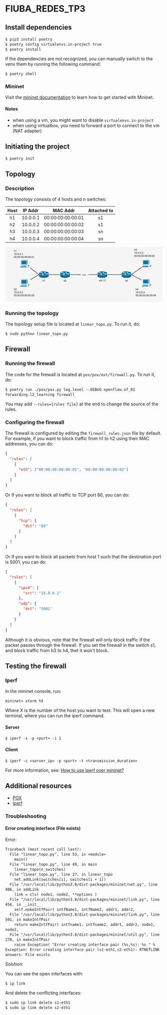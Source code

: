 # FIUBA_REDES_TP3

## Install dependencies

```console
$ pip3 install poetry
$ poetry config virtualenvs.in-project true
$ poetry install
```

If the dependencies are not recognized, you can manually switch to the venv them by running the following command:

```console
$ poetry shell
```

### Mininet

Visit the [mininet documentation](http://mininet.org/download/) to learn how to get started with Mininet.

#### Notes

- when using a vm, you might want to disable `virtualenvs.in-project`
- when using virtualbox, you need to forward a port to connect to the vm (NAT adapter)

## Initiating the project

```console
$ poetry init
```

## Topology

### Description

The topology consists of _4_ hosts and _n_ switches:

| Host | IP Addr  |     MAC Addr      | Attached to |
| :--: | :------: | :---------------: | :---------: |
|  h1  | 10.0.0.1 | 00:00:00:00:00:01 |     s1      |
|  h2  | 10.0.0.2 | 00:00:00:00:00:02 |     s1      |
|  h3  | 10.0.0.3 | 00:00:00:00:00:03 |     sn      |
|  h4  | 10.0.0.4 | 00:00:00:00:00:04 |     sn      |

![topology](resources/topology.png)

### Running the topology

The topology setup file is located at `linear_topo.py`. To run it, do:

```console
$ sudo python linear_topo.py
```

## Firewall

### Running the firewall

The code for the firewall is located at `pox/pox/ext/firewall.py`.
To run it, do:

```console
$ poetry run ./pox/pox.py log.level --DEBUG openflow.of_01 forwarding.l2_learning firewall
```

You may add `--rules={rules file}` at the end to change the source of the rules.

### Configuring the firewall

The firewall is configured by editing the `firewall_rules.json` file by default.
For example, if you want to block traffic from h1 to h2 using their
MAC addresses, you can do:

```json
{
  "rules": [
    {
      "eth": ["00:00:00:00:00:01", "00:00:00:00:00:02"]
    }
  ]
}
```

Or if you want to block all traffic to TCP port 80, you can do:

```json
{
  "rules": [
    {
      "tcp": {
        "dst": "80"
      }
    }
  ]
}
```

Or if you want to block all packets from host 1 such that the destination
port is 5001, you can do:

```json
{
  "rules": [
    {
      "ipv4": {
        "src": "10.0.0.1"
      },
      "udp": {
        "dst": "5001"
      }
    }
  ]
}
```

Although it is obvious, note that the firewall will only block traffic
if the packet passes through the firewall. If you set the firewall in
the switch s1, and block traffic from h3 to h4, thet it won't block.

## Testing the firewall

### Iperf

In the mininet console, run:

```console
mininet> xterm hX
```

Where X is the number of the host you want to test. This will open a
new terminal, where you can run the iperf command.

#### Server

```console
$ iperf -s -p <port> -i 1
```

#### Client

```console
$ iperf -c <server_ip> -p <port> -t <transmission_duration>
```

For more information, see: [How to use iperf over mininet?](http://csie.nqu.edu.tw/smallko/sdn/iperf_mininet.htm)

## Additional resources

- [POX](https://noxrepo.github.io/pox-doc/html/)
- [Iperf](https://iperf.fr/)

### Troubleshooting

#### Error creating interface (File exists)

Error:

```
Traceback (most recent call last):
  File "linear_topo.py", line 53, in <module>
    main()
  File "linear_topo.py", line 49, in main
    linear_topo(n_switches)
  File "linear_topo.py", line 27, in linear_topo
    net.addLink(switches[i], switches[i + 1])
  File "/usr/local/lib/python3.8/dist-packages/mininet/net.py", line 406, in addLink
    link = cls( node1, node2, **options )
  File "/usr/local/lib/python3.8/dist-packages/mininet/link.py", line 456, in __init__
    self.makeIntfPair( intfName1, intfName2, addr1, addr2,
  File "/usr/local/lib/python3.8/dist-packages/mininet/link.py", line 501, in makeIntfPair
    return makeIntfPair( intfname1, intfname2, addr1, addr2, node1, node2,
  File "/usr/local/lib/python3.8/dist-packages/mininet/util.py", line 270, in makeIntfPair
    raise Exception( "Error creating interface pair (%s,%s): %s " %
Exception: Error creating interface pair (s1-eth1,s2-eth1): RTNETLINK answers: File exists
```

Solution:

You can see the open interfaces with:

```console
$ ip link
```

And delete the conflicting interfaces:

```console
$ sudo ip link delete s1-eth1
$ sudo ip link delete s2-eth1
```
